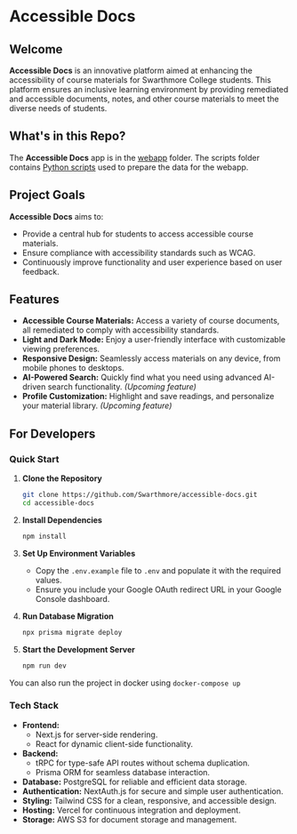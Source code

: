 # Accessible Docs

## Welcome

**Accessible Docs** is an innovative platform aimed at enhancing the accessibility of course materials for Swarthmore College students. This platform ensures an inclusive learning environment by providing remediated and accessible documents, notes, and other course materials to meet the diverse needs of students.

## What's in this Repo?

The **Accessible Docs** app is in the [webapp](webapp/) folder.
The scripts folder contains [Python scripts](scripts/) used to prepare the data for the webapp.

## Project Goals

**Accessible Docs** aims to:  

- Provide a central hub for students to access accessible course materials.  
- Ensure compliance with accessibility standards such as WCAG.  
- Continuously improve functionality and user experience based on user feedback.

## Features

- **Accessible Course Materials:** Access a variety of course documents, all remediated to comply with accessibility standards.  
- **Light and Dark Mode:** Enjoy a user-friendly interface with customizable viewing preferences.  
- **Responsive Design:** Seamlessly access materials on any device, from mobile phones to desktops.  
- **AI-Powered Search:** Quickly find what you need using advanced AI-driven search functionality. *(Upcoming feature)*  
- **Profile Customization:** Highlight and save readings, and personalize your material library. *(Upcoming feature)*

## For Developers

### Quick Start

1. **Clone the Repository**  

   ```bash
   git clone https://github.com/Swarthmore/accessible-docs.git
   cd accessible-docs 
   ```

2. **Install Dependencies**  

   ```bash
   npm install
   ```

3. **Set Up Environment Variables**  

   - Copy the `.env.example` file to `.env` and populate it with the required values.  
   - Ensure you include your Google OAuth redirect URL in your Google Console dashboard.

4. **Run Database Migration**  

   ```bash
   npx prisma migrate deploy 
   ```

5. **Start the Development Server**  

   ```bash
   npm run dev
   ```

You can also run the project in docker using `docker-compose up`

### Tech Stack

- **Frontend:**  
  - Next.js for server-side rendering.  
  - React for dynamic client-side functionality.  
- **Backend:**  
  - tRPC for type-safe API routes without schema duplication.  
  - Prisma ORM for seamless database interaction.  
- **Database:** PostgreSQL for reliable and efficient data storage.  
- **Authentication:** NextAuth.js for secure and simple user authentication.  
- **Styling:** Tailwind CSS for a clean, responsive, and accessible design.  
- **Hosting:** Vercel for continuous integration and deployment.  
- **Storage:** AWS S3 for document storage and management.
